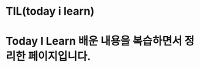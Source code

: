 # TIL(today i learn)

# Today I Learn 배운 내용을 복습하면서 정리한 페이지입니다.  
     
     
    
  
      
   
        
    
  
    
   
  
 
  
   
   
 
 
 
  
